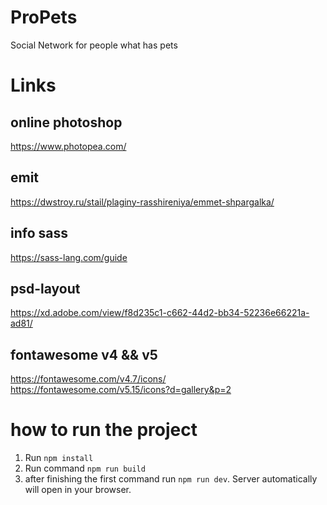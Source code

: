 # ProPets
Social Network for people what has pets

# Links
## online photoshop
https://www.photopea.com/
## emit
https://dwstroy.ru/stail/plaginy-rasshireniya/emmet-shpargalka/
## info sass
https://sass-lang.com/guide
## psd-layout
https://xd.adobe.com/view/f8d235c1-c662-44d2-bb34-52236e66221a-ad81/
## fontawesome v4 && v5
https://fontawesome.com/v4.7/icons/
https://fontawesome.com/v5.15/icons?d=gallery&p=2

# how to run the project
1. Run `npm install`
2. Run command `npm run build`
3. after finishing the first command run `npm run dev`. Server automatically will open in your browser.